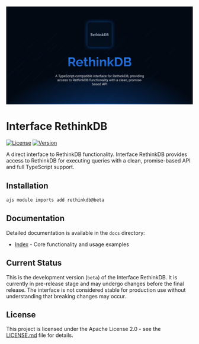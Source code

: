 ![Rethinkdb](.github/social-card.png)

# Interface RethinkDB

[![License](https://img.shields.io/badge/License-Apache%202.0-blue.svg)](LICENSE.md)
[![Version](https://img.shields.io/badge/version-dev-orange.svg)](https://github.com/antelopejs/antelope)

A direct interface to RethinkDB functionality. Interface RethinkDB provides access to RethinkDB for executing queries with a clean, promise-based API and full TypeScript support.

## Installation

```bash
ajs module imports add rethinkdb@beta
```

## Documentation

Detailed documentation is available in the `docs` directory:

- [Index](./docs/index.md) - Core functionality and usage examples

## Current Status

This is the development version (`beta`) of the Interface RethinkDB. It is currently in pre-release stage and may undergo changes before the final release. The interface is not considered stable for production use without understanding that breaking changes may occur.

## License

This project is licensed under the Apache License 2.0 - see the [LICENSE.md](LICENSE.md) file for details.
